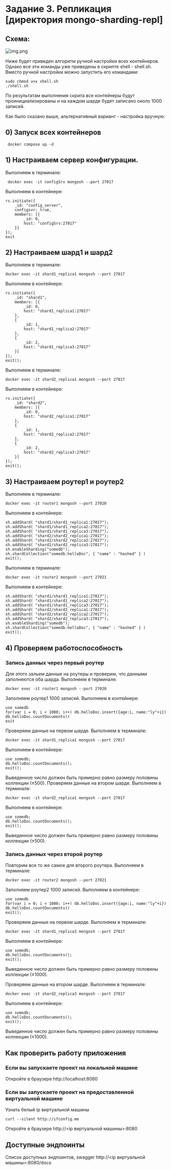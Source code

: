 # Задание 3. Репликация [директория mongo-sharding-repl]

## Схема:

![img.png](images/img.png)

Ниже будет приведен алгоритм ручной настройки всех контейнеров. Однако все эти команды уже приведены в скрипте shell -
shell.sh. Вместо ручной настройки можно запустить его командами:

```shell
sudo chmod u+x shell.sh
./shell.sh
```

По результатам выполнения скрита все контейнеры будут проинициализированы и на каждом шарде будет записано около 1000
записей.

Как было сказано выше, альтернативный вариант - настройка вручную:

## 0) Запуск всех контейнеров

```shell
 docker compose up -d
```

## 1) Настраиваем сервер конфигурации.

Выполняем в терминале:

```shell
 docker exec -it configSrv mongosh --port 27017
```

Выполняем в контейнере:

```shell
rs.initiate({
    _id: "config_server",
    configsvr: true,
    members: [{
        _id: 0,
        host: "configSrv:27017"
    }]
});
exit
```

## 2) Настраиваем шард1 и шард2

Выполняем в терминале:

```shell
docker exec -it shard1_replica1 mongosh --port 27017
```

Выполняем в контейнере:

```shell
rs.initiate({
    _id: "shard1",
    members: [{
        _id: 0,
        host: "shard1_replica1:27017"
    },
    {
        _id: 1,
        host: "shard1_replica2:27017"
    },
    {
        _id: 2,
        host: "shard1_replica3:27017"
    }]
});
exit();
```

Выполняем в терминале:

```shell
docker exec -it shard2_replica1 mongosh --port 27017
```

Выполняем в контейнере:

```shell
rs.initiate({
    _id: "shard2",
    members: [{
        _id: 0,
        host: "shard2_replica1:27017"
    },
    {
        _id: 1,
        host: "shard2_replica2:27017"
    },
    {
        _id: 2,
        host: "shard2_replica3:27017"
    }]
});
exit();
```

## 3) Настраиваем роутер1 и роутер2

Выполняем в терминале:

```shell
docker exec -it router1 mongosh --port 27020
```

Выполняем в контейнере:

```shell
sh.addShard( "shard1/shard1_replica1:27017");
sh.addShard( "shard1/shard1_replica2:27017");
sh.addShard( "shard1/shard1_replica3:27017");
sh.addShard( "shard2/shard2_replica1:27017");
sh.addShard( "shard2/shard2_replica2:27017");
sh.addShard( "shard2/shard2_replica3:27017");
sh.enableSharding("somedb");
sh.shardCollection("somedb.helloDoc", { "name" : "hashed" } )
exit();
```

Выполняем в терминале:

```shell
docker exec -it router2 mongosh --port 27021
```

Выполняем в контейнере:

```shell
sh.addShard( "shard1/shard1_replica1:27017");
sh.addShard( "shard1/shard1_replica2:27017");
sh.addShard( "shard1/shard1_replica3:27017");
sh.addShard( "shard2/shard2_replica1:27017");
sh.addShard( "shard2/shard2_replica2:27017");
sh.addShard( "shard2/shard2_replica3:27017");
sh.enableSharding("somedb");
sh.shardCollection("somedb.helloDoc", { "name" : "hashed" } )
exit();
```

## 4) Проверяем работоспособность

### Запись данных через первый роутер

Для этого зальем данные на роутеры и проверим, что данными заполняются оба шарда.
Выполняем в терминале:

```shell
docker exec -it router1 mongosh --port 27020
```

Заполняем роутер1 1000 записей. Выполняем в контейнере:

```shell
use somedb
for(var i = 0; i < 1000; i++) db.helloDoc.insert({age:i, name:"ly"+i})
db.helloDoc.countDocuments()
exit
```

Проверяем данные на первом шарде. Выполняем в терминале:

```shell
docker exec -it shard1_replica1 mongosh --port 27017
```

Выполняем в контейнере:

```shell
use somedb;
db.helloDoc.countDocuments();
exit();
```

Выведенное число должен быть примерно равно размеру половины коллекции (±500).
Проверяем данные на втором шарде. Выполняем в терминале:

```shell
docker exec -it shard2_replica1 mongosh --port 27017
```

Выполняем в контейнере:

```shell
use somedb;
db.helloDoc.countDocuments();
exit();
```

Выведенное число должен быть примерно равно размеру половины коллекции (±500).

### Запись данных через второй роутер

Повторим все то же самое для второго роутера. Выполняем в терминале:

```shell
docker exec -it router2 mongosh --port 27021
```

Заполняем роутер2 1000 записей. Выполняем в контейнере:

```shell
use somedb
for(var i = 0; i < 1000; i++) db.helloDoc.insert({age:i, name:"ly"+i})
db.helloDoc.countDocuments()
exit();
```

Проверяем данные на первом шарде. Выполняем в терминале:

```shell
docker exec -it shard1_replica3 mongosh --port 27017
```

Выполняем в контейнере:

```shell
use somedb;
db.helloDoc.countDocuments();
exit();
```

Выведенное число должен быть примерно равно размеру половины коллекции (±1000).

Проверяем данные на втором шарде. Выполняем в терминале:

```shell
docker exec -it shard2_replica3 mongosh --port 27017
```

Выполняем в контейнере:

```shell
use somedb;
db.helloDoc.countDocuments();
exit();
```

Выведенное число должен быть примерно равно размеру половины коллекции (±1000).

## Как проверить работу приложения

### Если вы запускаете проект на локальной машине

Откройте в браузере http://localhost:8080

### Если вы запускаете проект на предоставленной виртуальной машине

Узнать белый ip виртуальной машины

```shell
curl --silent http://ifconfig.me
```

Откройте в браузере http://<ip виртуальной машины>:8080

## Доступные эндпоинты

Список доступных эндпоинтов, swagger http://<ip виртуальной машины>:8080/docs
